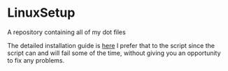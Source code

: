 # LinuxSetup
A repository containing all of my dot files

The detailed installation guide is [here](https://github.com/TheTrio/LinuxSetup/blob/main/Install.md) I prefer that to the script since the script can and will fail some of the time, without giving you an opportunity to fix any problems.
